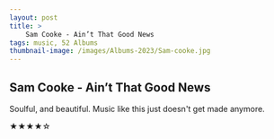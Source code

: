 ```yaml
---
layout: post 
title: >
    Sam Cooke - Ain’t That Good News
tags: music, 52 Albums
thumbnail-image: /images/Albums-2023/Sam-cooke.jpg
---
```


## Sam Cooke - Ain’t That Good News

Soulful, and beautiful. Music like this just doesn't get made anymore.




★★★★☆